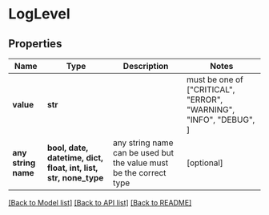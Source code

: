 # LogLevel


## Properties
Name | Type | Description | Notes
------------ | ------------- | ------------- | -------------
**value** | **str** |  |  must be one of ["CRITICAL", "ERROR", "WARNING", "INFO", "DEBUG", ]
**any string name** | **bool, date, datetime, dict, float, int, list, str, none_type** | any string name can be used but the value must be the correct type | [optional]

[[Back to Model list]](../README.md#documentation-for-models) [[Back to API list]](../README.md#documentation-for-api-endpoints) [[Back to README]](../README.md)


